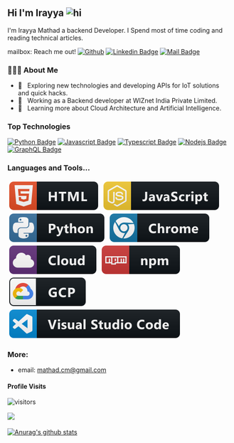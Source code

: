 ## Hi I'm Irayya <img src="https://user-images.githubusercontent.com/1303154/88677602-1635ba80-d120-11ea-84d8-d263ba5fc3c0.gif" width="28px" alt="hi">

I'm Irayya Mathad a backend Developer. I Spend most of time coding and reading technical articles.

mailbox: Reach me out!
[![Github](https://img.shields.io/badge/-Github.irayya108-000?style=flat&logo=Github&logoColor=white)](https://github.com/irayya108)
    [![Linkedin Badge](https://img.shields.io/badge/-Irayya-0e76a8?style=flat&labelColor=0e76a8&logo=linkedin&logoColor=white)](https://www.linkedin.com/in/irayya-m-0128159b) 
  [![Mail Badge](https://img.shields.io/badge/-Irayya-c0392b?style=flat&labelColor=c0392b&logo=gmail&logoColor=white)](mailto:mathad.cm@gmail.com)

<!-- TODO: Add last video link -->

<h3> 👨🏻‍💻 About Me </h3>

- 🤔 &nbsp; Exploring new technologies and developing APIs for IoT solutions and quick hacks.
- 💼 &nbsp; Working as a Backend developer at WIZnet India Private Limited.
- 🌱 &nbsp; Learning more about Cloud Architecture and Artificial Intelligence.


### Top Technologies

<!-- TODO: Make technologies links takes you to repositories -->

[![Python Badge](https://img.shields.io/badge/-Python-FF4500?style=for-the-badge&labelColor=black&logo=python&logoColor=FF4500)](#)
[![Javascript Badge](https://img.shields.io/badge/-Javascript-F0DB4F?style=for-the-badge&labelColor=black&logo=javascript&logoColor=F0DB4F)](#) [![Typescript Badge](https://img.shields.io/badge/-Typescript-007acc?style=for-the-badge&labelColor=black&logo=typescript&logoColor=007acc)](#) [![Nodejs Badge](https://img.shields.io/badge/-Nodejs-3C873A?style=for-the-badge&labelColor=black&logo=node.js&logoColor=3C873A)](#) [![GraphQL Badge](https://img.shields.io/badge/-GraphQl-e535ab?style=for-the-badge&labelColor=black&logo=graphql&logoColor=e535ab)](#)


### Languages and Tools...
<p >
 <img src="https://raw.githubusercontent.com/8bithemant/8bithemant/master/svg/dev/languages/html.svg" alt="Twitter" style="vertical-align:top; margin:4px">
 <!-- <img src="https://raw.githubusercontent.com/8bithemant/8bithemant/master/svg/dev/languages/csharp.svg"alt="Twitter" style="vertical-align:top; margin:4px"> -->
 <img src="https://raw.githubusercontent.com/8bithemant/8bithemant/master/svg/dev/languages/js.svg" alt="Twitter" style="vertical-align:top; margin:4px">
 <img src="https://raw.githubusercontent.com/8bithemant/8bithemant/master/svg/dev/languages/python.svg" alt="Twitter" style="vertical-align:top; margin:4px">
 <!-- <img src="https://raw.githubusercontent.com/8bithemant/8bithemant/master/svg/dev/frameworks/react.svg" alt="Twitter" style="vertical-align:top; margin:4px"> -->
 <!-- <img src="https://raw.githubusercontent.com/8bithemant/8bithemant/master/svg/dev/frameworks/vue.svg" alt="Twitter" style="vertical-align:top; margin:4px"> -->
 <img src="https://raw.githubusercontent.com/8bithemant/8bithemant/master/svg/dev/misc/chrome.svg" alt="Twitter" style="vertical-align:top; margin:4px">
 <img src="https://raw.githubusercontent.com/8bithemant/8bithemant/master/svg/dev/misc/cloud.svg" alt="Twitter" style="vertical-align:top; margin:4px">
 <!-- <img src="https://raw.githubusercontent.com/8bithemant/8bithemant/master/svg/dev/misc/datascience.svg" alt="Twitter" style="vertical-align:top; margin:4px"> -->
 <!-- <img src="https://raw.githubusercontent.com/8bithemant/8bithemant/master/svg/dev/services/aws.svg" alt="Twitter" style="vertical-align:top; margin:4px"> -->
 <img src="https://raw.githubusercontent.com/8bithemant/8bithemant/master/svg/dev/services/npm.svg" alt="Twitter" style="vertical-align:top; margin:4px">
 <img src="https://raw.githubusercontent.com/8bithemant/8bithemant/master/svg/dev/services/gcp.svg" alt="Twitter" style="vertical-align:top; margin:4px">
 <!-- <img src="https://raw.githubusercontent.com/8bithemant/8bithemant/master/svg/dev/tools/bash.svg" alt="Twitter" style="vertical-align:top; margin:4px">
 <img src="https://raw.githubusercontent.com/8bithemant/8bithemant/master/svg/dev/tools/bash.svg" alt="Twitter" style="vertical-align:top; margin:4px"> -->
 <img src="https://raw.githubusercontent.com/8bithemant/8bithemant/master/svg/dev/tools/visualstudio_code.svg" alt="Twitter" style="vertical-align:top; margin:4px">

</p>


### More:
<!-- - paperclip: [My Resume/CV](https://github.com/ipenywis/ipenywis/blob/master/resumes/resume%20v1.0.pdf) -->
- email: mathad.cm@gmail.com

#### Profile Visits 

![visitors](https://visitor-badge.glitch.me/badge?page_id=imathad.imathad)

<a href="https://github.com/irayya108/github-readme-stats"> 
  <img align="center" src="https://github-readme-stats.anuraghazra1.vercel.app/api/top-langs/?username=irayya108&layout=compact&theme=radical" />
</a>
<br>
<br>
<a href="https://github.com/anuraghazra/github-readme-stats">
  <img align="center" src="https://github-readme-stats.anuraghazra1.vercel.app/api?username=irayya108&show_icons=true&include_all_commits=true&theme=radical" alt="Anurag's github stats" />
</a>




<!--#### Github Stats -->

<!--![imathad's github stats](https://github-readme-stats.vercel.app/api?username=imathad&count_private=true&theme=algolia&hide=contribs,prs)-->
<!--<p>&nbsp;<img align="center" src="https://github-readme-stats.vercel.app/api?username=irayya108&show_icons=true" alt="irayya108" /></p> -->

